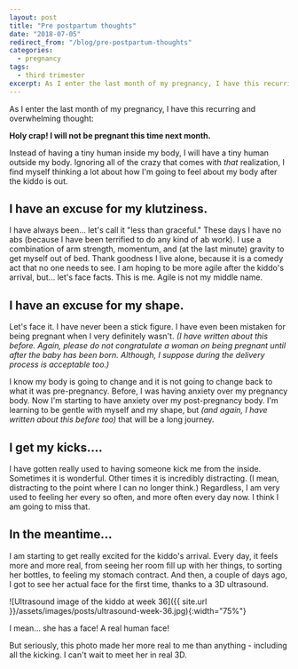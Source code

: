 ```yaml
---
layout: post
title: "Pre postpartum thoughts"
date: "2018-07-05"
redirect_from: "/blog/pre-postpartum-thoughts"
categories:
  - pregnancy
tags:
  - third trimester
excerpt: As I enter the last month of my pregnancy, I have this recurring and overwhelming thought
---
```


As I enter the last month of my pregnancy, I have this recurring and overwhelming thought:

**Holy crap! I will not be pregnant this time next month.**

Instead of having a tiny human inside my body, I will have a tiny human outside my body. Ignoring all of the crazy that comes with _that_ realization, I find myself thinking a lot about how I'm going to feel about my body after the kiddo is out.

## I have an excuse for my klutziness.

I have always been... let's call it "less than graceful." These days I have no abs (because I have been terrified to do any kind of ab work). I use a combination of arm strength, momentum, and (at the last minute) gravity to get myself out of bed. Thank goodness I live alone, because it is a comedy act that no one needs to see. I am hoping to be more agile after the kiddo's arrival, but... let's face facts. This is me. Agile is not my middle name.

## I have an excuse for my shape.

Let's face it. I have never been a stick figure. I have even been mistaken for being pregnant when I very definitely wasn't. _(I have written about this before. Again, please do not congratulate a woman on being pregnant until after the baby has been born. Although, I suppose during the delivery process is acceptable too.)_

I know my body is going to change and it is not going to change back to what it was pre-pregnancy. Before, I was having anxiety over my pregnancy body. Now I'm starting to have anxiety over my post-pregnancy body. I'm learning to be gentle with myself and my shape, but _(and again, I have written about this before too)_ that will be a long journey.

## I get my kicks....

I have gotten really used to having someone kick me from the inside. Sometimes it is wonderful. Other times it is incredibly distracting. (I mean, distracting to the point where I can no longer think.) Regardless, I am very used to feeling her every so often, and more often every day now. I think I am going to miss that.

## In the meantime...

I am starting to get really excited for the kiddo's arrival. Every day, it feels more and more real, from seeing her room fill up with her things, to sorting her bottles, to feeling my stomach contract. And then, a couple of days ago, I got to see her actual face for the first time, thanks to a 3D ultrasound.

![Ultrasound image of the kiddo at week 36]({{ site.url }}/assets/images/posts/ultrasound-week-36.jpg){:width="75%"}

I mean... she has a face! A real human face!

But seriously, this photo made her more real to me than anything - including all the kicking. I can't wait to meet her in real 3D.
